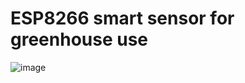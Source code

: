# ESP8266 smart sensor for greenhouse use
 
![image](https://github.com/AXSharp/ESP8266_greenhouse_smart_sensor/assets/84177304/64feae20-79aa-4ae1-b714-377c943f29c5)
